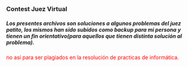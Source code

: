 <p><h3>Contest Juez Virtual</h3></p>
<h5>Los presentes archivos son soluciones a algunos problemas del juez patito, los mismos han sido subidos como backup para mi persona y tienen un fin orientativo(para aquellos que tienen distinta solución al problema).</h5>
<p style="color:red;"> no así para ser plagiados en la resolución de practicas de informática. </p>
